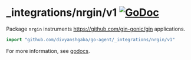 # _integrations/nrgin/v1 [![GoDoc](https://godoc.org/github.com/divyanshgaba/go-agent/_integrations/nrgin/v1?status.svg)](https://godoc.org/github.com/divyanshgaba/go-agent/_integrations/nrgin/v1)

Package `nrgin` instruments https://github.com/gin-gonic/gin applications.

```go
import "github.com/divyanshgaba/go-agent/_integrations/nrgin/v1"
```

For more information, see
[godocs](https://godoc.org/github.com/divyanshgaba/go-agent/_integrations/nrgin/v1).
